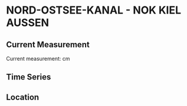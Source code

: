 # NORD-OSTSEE-KANAL - NOK KIEL AUSSEN

## Current Measurement

Current measurement: <Value topic="rivers/pegel-online/NOK/NOK-KIEL-AUSSEN/measurementValue"/> cm

## Time Series

<TimeSeries topic="rivers/pegel-online/NOK/NOK-KIEL-AUSSEN/measurementValue" period="week" />

## Location

<WorldMap>
  <Marker lat="54.36485624808746" lon="10.14452738404206" labelTopic="rivers/pegel-online/NOK/NOK-KIEL-AUSSEN/measurementValue" />
</WorldMap>
